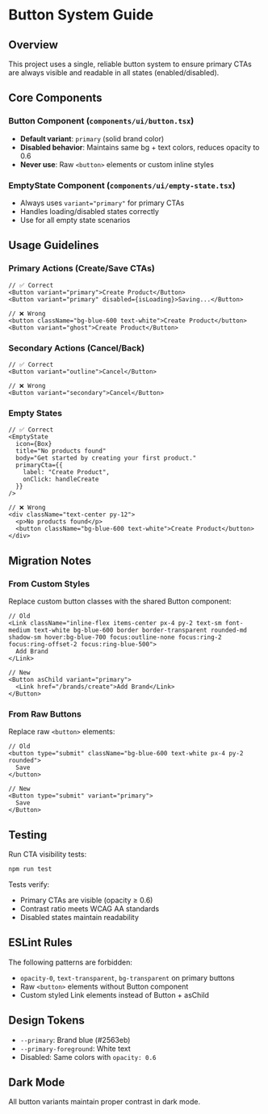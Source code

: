 # Button System Guide

## Overview
This project uses a single, reliable button system to ensure primary CTAs are always visible and readable in all states (enabled/disabled).

## Core Components

### Button Component (`components/ui/button.tsx`)
- **Default variant**: `primary` (solid brand color)
- **Disabled behavior**: Maintains same bg + text colors, reduces opacity to 0.6
- **Never use**: Raw `<button>` elements or custom inline styles

### EmptyState Component (`components/ui/empty-state.tsx`)
- Always uses `variant="primary"` for primary CTAs
- Handles loading/disabled states correctly
- Use for all empty state scenarios

## Usage Guidelines

### Primary Actions (Create/Save CTAs)
```tsx
// ✅ Correct
<Button variant="primary">Create Product</Button>
<Button variant="primary" disabled={isLoading}>Saving...</Button>

// ❌ Wrong
<button className="bg-blue-600 text-white">Create Product</button>
<Button variant="ghost">Create Product</Button>
```

### Secondary Actions (Cancel/Back)
```tsx
// ✅ Correct
<Button variant="outline">Cancel</Button>

// ❌ Wrong
<Button variant="secondary">Cancel</Button>
```

### Empty States
```tsx
// ✅ Correct
<EmptyState
  icon={Box}
  title="No products found"
  body="Get started by creating your first product."
  primaryCta={{
    label: "Create Product",
    onClick: handleCreate
  }}
/>

// ❌ Wrong
<div className="text-center py-12">
  <p>No products found</p>
  <button className="bg-blue-600 text-white">Create Product</button>
</div>
```

## Migration Notes

### From Custom Styles
Replace custom button classes with the shared Button component:

```tsx
// Old
<Link className="inline-flex items-center px-4 py-2 text-sm font-medium text-white bg-blue-600 border border-transparent rounded-md shadow-sm hover:bg-blue-700 focus:outline-none focus:ring-2 focus:ring-offset-2 focus:ring-blue-500">
  Add Brand
</Link>

// New
<Button asChild variant="primary">
  <Link href="/brands/create">Add Brand</Link>
</Button>
```

### From Raw Buttons
Replace raw `<button>` elements:

```tsx
// Old
<button type="submit" className="bg-blue-600 text-white px-4 py-2 rounded">
  Save
</button>

// New
<Button type="submit" variant="primary">
  Save
</Button>
```

## Testing
Run CTA visibility tests:
```bash
npm run test
```

Tests verify:
- Primary CTAs are visible (opacity ≥ 0.6)
- Contrast ratio meets WCAG AA standards
- Disabled states maintain readability

## ESLint Rules
The following patterns are forbidden:
- `opacity-0`, `text-transparent`, `bg-transparent` on primary buttons
- Raw `<button>` elements without Button component
- Custom styled Link elements instead of Button + asChild

## Design Tokens
- `--primary`: Brand blue (#2563eb)
- `--primary-foreground`: White text
- Disabled: Same colors with `opacity: 0.6`

## Dark Mode
All button variants maintain proper contrast in dark mode.